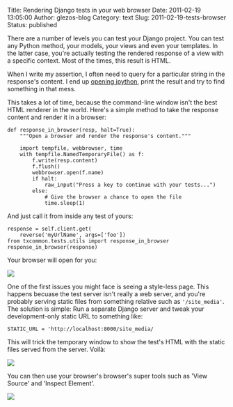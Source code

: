 Title: Rendering Django tests in your web browser
Date: 2011-02-19 13:05:00
Author: glezos-blog
Category: text
Slug: 2011-02-19-tests-browser
Status: published

There are a number of levels you can test your Django project. You can test any Python method, your models, your views and even your templates. In the latter case, you're actually testing the rendered response of a view with a specific context. Most of the times, this result is HTML.

When I write my assertion, I often need to query for a particular string in the response's content. I end up [opening ipython](http://miniblog.glezos.com/post/401011795/django-ipython), print the result and try to find something in that mess.

This takes a lot of time, because the command-line window isn't the best HTML renderer in the world. Here's a simple method to take the response content and render it in a browser:

    def response_in_browser(resp, halt=True):
        """Open a browser and render the response's content."""

        import tempfile, webbrowser, time
        with tempfile.NamedTemporaryFile() as f:
            f.write(resp.content)
            f.flush()
            webbrowser.open(f.name)
            if halt:
                raw_input("Press a key to continue with your tests...")
            else:
                # Give the browser a chance to open the file
                time.sleep(1)

And just call it from inside any test of yours:

    response = self.client.get(
        reverse('myUrlName', args=['foo'])
    from txcommon.tests.utils import response_in_browser
    response_in_browser(response)

Your browser will open for you:

![](http://media.tumblr.com/tumblr_lgvubuaB0s1qati3p.png)

One of the first issues you might face is seeing a style-less page. This
happens becuase the test server isn't really a web server, and you're probably
serving static files from something relative such as `'/site_media'`. The
solution is simple: Run a separate Django server and tweak your
development-only static URL to something like:

    STATIC_URL = 'http://localhost:8000/site_media/

This will trick the temporary window to show the test's HTML with the static files served from the server. Voilà:

![](http://media.tumblr.com/tumblr_lgvuc5Rq8Z1qati3p.png)

You can then use your browser's browser's super tools such as 'View Source' and 'Inspect Element'.

![](http://media.tumblr.com/tumblr_lgvuk3DBKi1qati3p.png)

